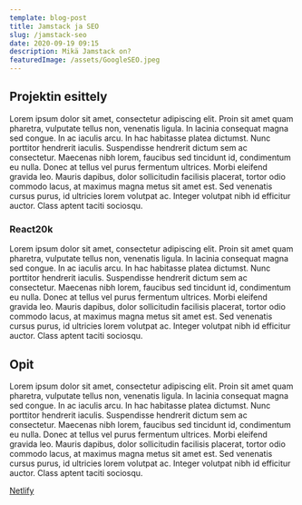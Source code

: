 ```yaml
---
template: blog-post
title: Jamstack ja SEO
slug: /jamstack-seo
date: 2020-09-19 09:15
description: Mikä Jamstack on?
featuredImage: /assets/GoogleSEO.jpeg
---
```

## Projektin esittely
Lorem ipsum dolor sit amet, consectetur adipiscing elit. Proin sit amet quam pharetra, vulputate tellus non, venenatis ligula. In lacinia consequat magna sed congue. In ac iaculis arcu. In hac habitasse platea dictumst. Nunc porttitor hendrerit iaculis. Suspendisse hendrerit dictum sem ac consectetur. Maecenas nibh lorem, faucibus sed tincidunt id, condimentum eu nulla. Donec at tellus vel purus fermentum ultrices. Morbi eleifend gravida leo. Mauris dapibus, dolor sollicitudin facilisis placerat, tortor odio commodo lacus, at maximus magna metus sit amet est. Sed venenatis cursus purus, id ultricies lorem volutpat ac. Integer volutpat nibh id efficitur auctor. Class aptent taciti sociosqu.

### React20k

Lorem ipsum dolor sit amet, consectetur adipiscing elit. Proin sit amet quam pharetra, vulputate tellus non, venenatis ligula. In lacinia consequat magna sed congue. In ac iaculis arcu. In hac habitasse platea dictumst. Nunc porttitor hendrerit iaculis. Suspendisse hendrerit dictum sem ac consectetur. Maecenas nibh lorem, faucibus sed tincidunt id, condimentum eu nulla. Donec at tellus vel purus fermentum ultrices. Morbi eleifend gravida leo. Mauris dapibus, dolor sollicitudin facilisis placerat, tortor odio commodo lacus, at maximus magna metus sit amet est. Sed venenatis cursus purus, id ultricies lorem volutpat ac. Integer volutpat nibh id efficitur auctor. Class aptent taciti sociosqu.

## Opit

Lorem ipsum dolor sit amet, consectetur adipiscing elit. Proin sit amet quam pharetra, vulputate tellus non, venenatis ligula. In lacinia consequat magna sed congue. In ac iaculis arcu. In hac habitasse platea dictumst. Nunc porttitor hendrerit iaculis. Suspendisse hendrerit dictum sem ac consectetur. Maecenas nibh lorem, faucibus sed tincidunt id, condimentum eu nulla. Donec at tellus vel purus fermentum ultrices. Morbi eleifend gravida leo. Mauris dapibus, dolor sollicitudin facilisis placerat, tortor odio commodo lacus, at maximus magna metus sit amet est. Sed venenatis cursus purus, id ultricies lorem volutpat ac. Integer volutpat nibh id efficitur auctor. Class aptent taciti sociosqu.


[Netlify](https://www.netlify.com/)

